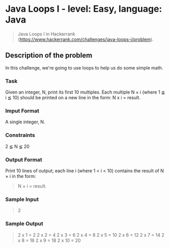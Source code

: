 # Java Loops I - level: Easy, language: Java
> Java Loops I in Hackerrank (https://www.hackerrank.com/challenges/java-loops-i/problem).


## Description of the problem
In this challenge, we're going to use loops to help us do some simple math.

### Task
Given an integer, N, print its first 10 multiples.
Each multiple N × i (where 1 ≦ i ≦ 10) should be printed on a new line in the form: N x i = result.

### Imput Format
A single integer, N.

### Constraints
2 ≦ N ≦ 20

### Output Format
Print 10 lines of output; each line i (where 1 < i < 10) contains the result of N × i in the form:
> N × i = result.

### Sample Input
> 2

### Sample Output
> 2 x 1 = 2
> 2 x 2 = 4
> 2 x 3 = 6
> 2 x 4 = 8
> 2 x 5 = 10
> 2 x 6 = 12
> 2 x 7 = 14
> 2 x 8 = 16
> 2 x 9 = 18
> 2 x 10 = 20
